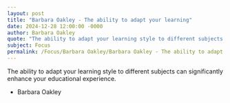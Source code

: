 ```yaml
---
layout: post
title: "Barbara Oakley - The ability to adapt your learning"
date: 2024-12-28 12:00:00 -0000
author: Barbara Oakley
quote: "The ability to adapt your learning style to different subjects can significantly enhance your educational experience."
subject: Focus
permalink: /Focus/Barbara Oakley/Barbara Oakley - The ability to adapt your learning
---
```


The ability to adapt your learning style to different subjects can significantly enhance your educational experience.

- Barbara Oakley
